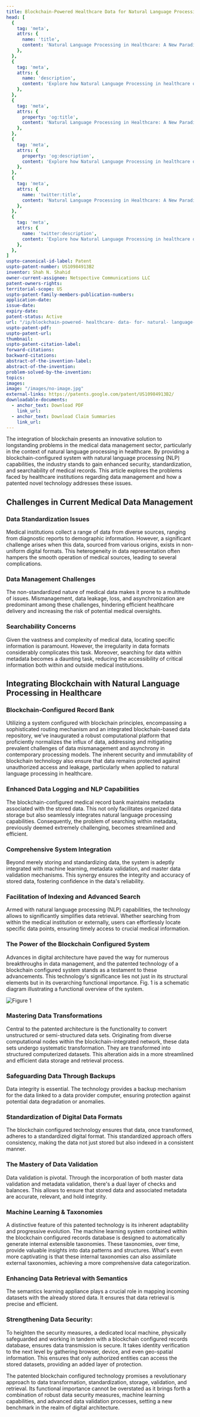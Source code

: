 ```yaml
---
title: Blockchain-Powered Healthcare Data for Natural Language Processing (NLP)- Collection, Storage, and Standardization
head: [
  {
    tag: 'meta',
    attrs: {
      name: 'title',
      content: 'Natural Language Processing in Healthcare: A New Paradigm for Data Transformation | IntellectualFrontiers',
    },
  },
  {
    tag: 'meta',
    attrs: {
      name: 'description',
      content: 'Explore how Natural Language Processing in healthcare optimizes data management, collection, storage, and standardization.',
    },
  },
  {
    tag: 'meta',
    attrs: {
      property: 'og:title',
      content: 'Natural Language Processing in Healthcare: A New Paradigm for Data Transformation | IntellectualFrontiers',
    },
  },
  {
    tag: 'meta',
    attrs: {
      property: 'og:description',
      content: 'Explore how Natural Language Processing in healthcare optimizes data management, collection, storage, and standardization.',
    },
  },
  {
    tag: 'meta',
    attrs: {
      name: 'twitter:title',
      content: 'Natural Language Processing in Healthcare: A New Paradigm for Data Transformation | IntellectualFrontiers',
    },
  },
  {
    tag: 'meta',
    attrs: {
      name: 'twitter:description',
      content: 'Explore how Natural Language Processing in healthcare optimizes data management, collection, storage, and standardization.',
    },
  },
]
uspto-canonical-id-label: Patent
uspto-patent-number: US10984913B2
inventor: Shah N. Shahid
owner-current-assignee: Netspective Communications LLC
patent-owners-rights: 
territorial-scope: US
uspto-patent-family-members-publication-numbers:
application-date: 
issue-date: 
expiry-date: 
patent-status: Active
url: "/ip/blockchain-powered- healthcare- data- for- natural- language- processing- (nlp)- collection,- storage,- and- standardization"
uspto-patent-pdf:
uspto-patent-url:
thumbnail: 
uspto-patent-citation-label: 
forward-citations: 
backward-citations:
abstract-of-the-invention-label: 
abstract-of-the-invention: 
problem-solved-by-the-invention:
topics: 
images:
image: "/images/no-image.jpg"
external-links: https://patents.google.com/patent/US10984913B2/
downloadable-documents: 
  - anchor_text: Download PDF
    link_url: 
  - anchor_text: Download Claim Summaries
    link_url: 
---
```

The integration of blockchain presents an innovative solution to longstanding problems in the medical data management sector, particularly in the context of natural language processing in healthcare. By providing a blockchain-configured system with natural language processing (NLP) capabilities, the industry stands to gain enhanced security, standardization, and searchability of medical records. This article explores the problems faced by healthcare institutions regarding data management and how a patented novel technology addresses these issues.

## Challenges in Current Medical Data Management

### Data Standardization Issues

Medical institutions collect a range of data from diverse sources, ranging from diagnostic reports to demographic information. However, a significant challenge arises when this data, sourced from various origins, exists in non-uniform digital formats. This heterogeneity in data representation often hampers the smooth operation of medical sources, leading to several complications.

### Data Management Challenges

The non-standardized nature of medical data makes it prone to a multitude of issues. Mismanagement, data leakage, loss, and asynchronization are predominant among these challenges, hindering efficient healthcare delivery and increasing the risk of potential medical oversights.

### Searchability Concerns

Given the vastness and complexity of medical data, locating specific information is paramount. However, the irregularity in data formats considerably complicates this task. Moreover, searching for data within metadata becomes a daunting task, reducing the accessibility of critical information both within and outside medical institutions.

## Integrating Blockchain with Natural Language Processing in Healthcare

### Blockchain-Configured Record Bank


Utilizing a system configured with blockchain principles, encompassing a sophisticated routing mechanism and an integrated blockchain-based data repository, we've inaugurated a robust computational platform that proficiently normalizes the influx of data, addressing and mitigating prevalent challenges of data mismanagement and asynchrony in contemporary processing models. The inherent security and immutability of blockchain technology also ensure that data remains protected against unauthorized access and leakage, particularly when applied to natural language processing in healthcare.

### Enhanced Data Logging and NLP Capabilities

The blockchain-configured medical record bank maintains metadata associated with the stored data. This not only facilitates organized data storage but also seamlessly integrates natural language processing capabilities. Consequently, the problem of searching within metadata, previously deemed extremely challenging, becomes streamlined and efficient.

### Comprehensive System Integration

Beyond merely storing and standardizing data, the system is adeptly integrated with machine learning, metadata validation, and master data validation mechanisms. This synergy ensures the integrity and accuracy of stored data, fostering confidence in the data's reliability.

### Facilitation of Indexing and Advanced Search

Armed with natural language processing (NLP) capabilities, the technology allows to significantly simplifies data retrieval. Whether searching from within the medical institution or externally, users can effortlessly locate specific data points, ensuring timely access to crucial medical information.

### The Power of the Blockchain Configured System

Advances in digital architecture have paved the way for numerous breakthroughs in data management, and the patented technology of a blockchain configured system stands as a testament to these advancements. This technology's significance lies not just in its structural elements but in its overarching functional importance. Fig. 1 is a schematic diagram illustrating a functional overview of the system.

<div class="center-elements"> 

![Figure 1](/images/patent-summaries/us10984913b2-image-01.png)

</div>


### Mastering Data Transformations

Central to the patented architecture is the functionality to convert unstructured or semi-structured data sets. Originating from diverse computational nodes within the blockchain-integrated network, these data sets undergo systematic transformation. They are transformed into structured computerized datasets. This alteration aids in a more streamlined and efficient data storage and retrieval process.

### Safeguarding Data Through Backups

Data integrity is essential. The technology provides a backup mechanism for the data linked to a data provider computer, ensuring protection against potential data degradation or anomalies.

### Standardization of Digital Data Formats

The blockchain configured technology ensures that data, once transformed, adheres to a standardized digital format. This standardized approach offers consistency, making the data not just stored but also indexed in a consistent manner.

### The Mastery of Data Validation

Data validation is pivotal. Through the incorporation of both master data validation and metadata validation, there's a dual layer of checks and balances. This allows to ensure that stored data and associated metadata are accurate, relevant, and hold integrity.

### Machine Learning & Taxonomies

A distinctive feature of this patented technology is its inherent adaptability and progressive evolution. The machine learning system contained within the blockchain configured records database is designed to automatically generate internal extensible taxonomies. These taxonomies, over time, provide valuable insights into data patterns and structures. What's even more captivating is that these internal taxonomies can also assimilate external taxonomies, achieving a more comprehensive data categorization.

### Enhancing Data Retrieval with Semantics

The semantics learning appliance plays a crucial role in mapping incoming datasets with the already stored data. It ensures that data retrieval is precise and efficient.

### Strengthening Data Security:

To heighten the security measures, a dedicated local machine, physically safeguarded and working in tandem with a blockchain configured records database, ensures data transmission is secure. It takes identity verification to the next level by gathering browser, device, and even geo-spatial information. This ensures that only authorized entities can access the stored datasets, providing an added layer of protection.

The patented blockchain configured technology promises a revolutionary approach to data transformation, standardization, storage, validation, and retrieval. Its functional importance cannot be overstated as it brings forth a combination of robust data security measures, machine learning capabilities, and advanced data validation processes, setting a new benchmark in the realm of digital architecture.